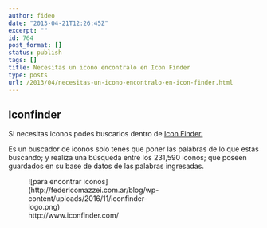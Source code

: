 ```yaml
---
author: fideo
date: "2013-04-21T12:26:45Z"
excerpt: ""
id: 764
post_format: []
status: publish
tags: []
title: Necesitas un icono encontralo en Icon Finder
type: posts
url: /2013/04/necesitas-un-icono-encontralo-en-icon-finder.html
---
```

Iconfinder
----------

Si necesitas iconos podes buscarlos dentro de [Icon Finder.](http://www.iconfinder.com "icon finder")

Es un buscador de iconos solo tenes que poner las palabras de lo que estas buscando; y realiza una búsqueda entre los 231,590 iconos; que poseen guardados en su base de datos de las palabras ingresadas.

<figure aria-describedby="caption-attachment-765" class="wp-caption alignnone" id="attachment_765" style="width: 300px">![para encontrar iconos](http://federicomazzei.com.ar/blog/wp-content/uploads/2016/11/iconfinder-logo.png)<figcaption class="wp-caption-text" id="caption-attachment-765">http://www.iconfinder.com/</figcaption></figure>
